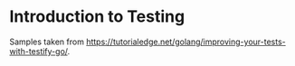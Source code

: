 # Introduction to Testing

Samples taken from <https://tutorialedge.net/golang/improving-your-tests-with-testify-go/>.
